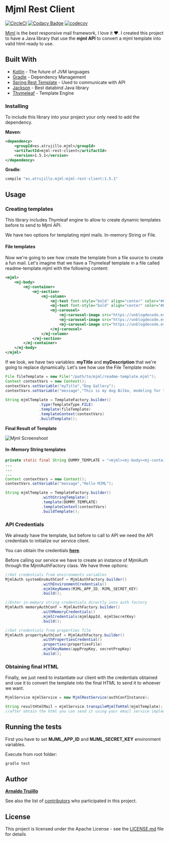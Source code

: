 # Mjml Rest Client

[![CircleCI](https://circleci.com/gh/atrujillofalcon/mjml-rest-client.svg?style=svg)](https://circleci.com/gh/atrujillofalcon/mjml-rest-client)
[![Codacy Badge](https://api.codacy.com/project/badge/Grade/38e786b08ee544ec81e4dffc1fc3e5dd)](https://app.codacy.com/app/atrujillo92work/mjml-rest-client?utm_source=github.com&utm_medium=referral&utm_content=atrujillofalcon/mjml-rest-client&utm_campaign=badger)
[![codecov](https://codecov.io/gh/atrujillofalcon/mjml-rest-client/branch/develop/graph/badge.svg)](https://codecov.io/gh/atrujillofalcon/mjml-rest-client)



[Mjml](https://mjml.io/) is the best responsive mail framework, I love it :heart:. I created this project to have a Java library that use the
**mjml API** to convert a mjml template into valid html ready to use.


## Built With

* [Kotlin](https://kotlinlang.org/) - The future of JVM languages
* [Gradle](https://gradle.org/) - Dependency Management
* [Spring Rest Template](https://docs.spring.io/spring/docs/current/javadoc-api/org/springframework/web/client/RestTemplate.html) - Used to communicate with API
* [Jackson](https://github.com/FasterXML/jackson-databind) - Best databind Java library
* [Thymeleaf](https://www.thymeleaf.org/) - Template Engine


### Installing

To include this library into your project your only need to add the dependency.

**Maven**:
```xml
<dependency>
    <groupId>es.atrujillo.mjml</groupId>
    <artifactId>mjml-rest-client</artifactId>
    <version>1.5.1</version>
</dependency>
```

**Gradle**:
```groovy
compile "es.atrujillo.mjml:mjml-rest-client:1.5.1"
```

## Usage


### Creating templates

This library includes Thymleaf engine to allow to create dynamic templates before to send to Mjml API.

We have two options for templating mjml mails. In-memory String or File.

#### File templates

Now we're going to see how create the template from a file source to create a fun mail. Let's imagine that we have a Thymeleaf template in a file called readme-template.mjml with the following content:

```xml
<mjml>
    <mj-body>
        <mj-container>
            <mj-section>
                <mj-column>
                    <mj-text font-style="bold" align="center" color="#8B9C36"><h1 th:text="${myTitle}"></h1></mj-text>
                    <mj-text font-style="bold" align="center" color="#8B9C36"><h3 th:text="${myDescription}"></h3></mj-text>
                    <mj-carousel>
                        <mj-carousel-image src="https://unblogdecode.es/gallery/dog1.jpg"/>
                        <mj-carousel-image src="https://unblogdecode.es/gallery/dog2.jpg"/>
                        <mj-carousel-image src="https://unblogdecode.es/gallery/dog3.jpg"/>
                    </mj-carousel>
                </mj-column>
            </mj-section>
        </mj-container>
    </mj-body>
</mjml>
```

If we look, we have two variables: **myTitle** and **myDescription** that we're going to replace dynamically. Let's see how use the File Template mode:

```java
File fileTemplate = new File("/path/to/mjml/readme-template.mjml");
Context contextVars = new Context();
contextVars.setVariable("myTitle","Dog Gallery");
contextVars.setVariable("message","This is my dog Bilbo, modeling for the camera");
       
String mjmlTemplate = TemplateFactory.builder()
               .type(TemplateType.FILE)
               .template(fileTemplate)
               .templateContext(contextVars)
               .buildTemplate();                
 ```
 
**Final Result of Template**

![Mjml Screenshoot](https://unblogdecode.es/gallery/mjm-screenshoot.png)
 
#### In-Memory String templates

```java
private static final String DUMMY_TEMPLATE = "<mjml><mj-body><mj-container><mj-section><mj-column><mj-text th:text=\"${message}\"></mj-text></mj-column></mj-section></mj-container></mj-body></mjml>";
...
...
...
Context contextVars = new Context();
contextVars.setVariable("message","Hello MJML");

String mjmlTemplate = TemplateFactory.builder()
                .withStringTemplate()
                .template(DUMMY_TEMPLATE)
                .templateContext(contextVars)
                .buildTemplate();              
 ```

### API Credentials

We already have the template, but before to call to API we need the API credentials to initialize our service client.

You can obtain the credentials [**here**](https://mjml.io/api).

Before calling our service we have to create an instance of MjmlAuth through the MjmlAuthFactory class.
 We have three options:
 
```java
//Get credentials from environments variables
MjmlAuth systemEnvAuthConf = MjmlAuthFactory.builder()
                .withEnvironmentCredentials()
                .mjmlKeyNames(MJML_APP_ID, MJML_SECRET_KEY)
                .build();

//Enter in-memory string credentials directly into auth factory
MjmlAuth memoryAuthConf = MjmlAuthFactory.builder()
                .withMemoryCredentials()
                .mjmlCredentials(mjmlAppId, mjmlSecretKey)
                .build();

//Get credentials from properties file
MjmlAuth propertyAuthConf = MjmlAuthFactory.builder()
                .withPropertiesCredential()
                .properties(propertiesFile)
                .mjmlKeyNames(appPropKey, secretPropKey)
                .build();
```

### Obtaining final HTML

Finally, we just need to instantiate our client with the credentials obtained
 and use it to convert the template into the final HTML to send it to whoever we want.

```java
MjmlService mjmlService = new MjmlRestService(authConfInstance);

String resultHtmlMail = mjmlService.transpileMjmlToHtml(mjmlTemplate);
//after obtain the html you can send it using your email service implementation.
```


## Running the tests

First you have to set **MJML_APP_ID** and **MJML_SECRET_KEY** environment variables.

Execute from root folder:

```groovy
gradle test
```

## Author

 [**Arnaldo Trujillo**](https://github.com/atrujillofalcon)

See also the list of [contributors](https://github.com/atrujillofalcon/mjml-rest-client/graphs/contributors) who participated in this project.

## License

This project is licensed under the Apache License - see the [LICENSE.md](LICENSE.md) file for details

